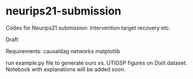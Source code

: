 # neurips21-submission
Codes for Neurips21 submission: Intervention target recovery etc.

Draft

Requirements:
causaldag
networkx
matplotlib

run example.py file to generate ours vs. UTIGSP figures on Dixit dataset.
Notebook with explanations will be added soon.
